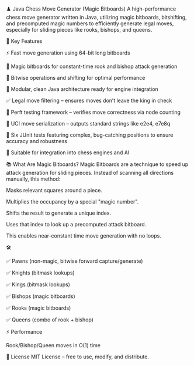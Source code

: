 ♟️ Java Chess Move Generator (Magic Bitboards)
A high-performance chess move generator written in Java, utilizing magic bitboards, bitshifting, and precomputed magic numbers to efficiently generate legal moves, especially for sliding pieces like rooks, bishops, and queens.

🚀 Key Features

⚡ Fast move generation using 64-bit long bitboards

🧠 Magic bitboards for constant-time rook and bishop attack generation

🔧 Bitwise operations and shifting for optimal performance

📐 Modular, clean Java architecture ready for engine integration

✅ Legal move filtering – ensures moves don’t leave the king in check

🧪 Perft testing framework – verifies move correctness via node counting

🔗 UCI move serialization – outputs standard strings like e2e4, e7e8q

🧪 Six JUnit tests featuring complex, bug-catching positions to ensure accuracy and robustness

🤖 Suitable for integration into chess engines and AI

📚 What Are Magic Bitboards?
Magic Bitboards are a technique to speed up attack generation for sliding pieces. Instead of scanning all directions manually, this method:

Masks relevant squares around a piece.

Multiplies the occupancy by a special "magic number".

Shifts the result to generate a unique index.

Uses that index to look up a precomputed attack bitboard.

This enables near-constant time move generation with no loops.

🛠

✅ Pawns (non-magic, bitwise forward capture/generate)

✅ Knights (bitmask lookups)

✅ Kings (bitmask lookups)

✅ Bishops (magic bitboards)

✅ Rooks (magic bitboards)

✅ Queens (combo of rook + bishop)

⚡ Performance

Rook/Bishop/Queen moves in O(1) time

📝 License
MIT License – free to use, modify, and distribute.

